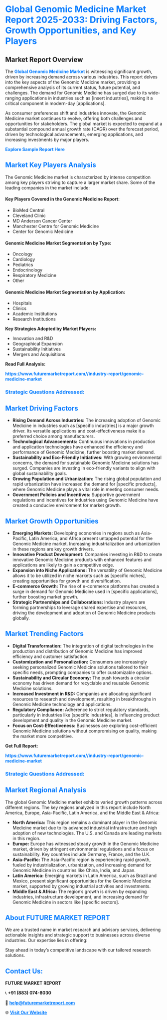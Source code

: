 <h1 style="color: #007BFF;">Global Genomic Medicine Market Report 2025-2033: Driving Factors, Growth Opportunities, and Key Players</h1>

<section id="overview">
<h2>Market Report Overview</h2>
<p>The <a href="https://www.futuremarketreport.com//industry-report/genomic-medicine-market" style="color: #007BFF; text-decoration: none;"><strong>Global Genomic Medicine Market</strong></a> is witnessing significant growth, driven by increasing demand across various industries. This report delves into the key aspects of the Genomic Medicine market, providing a comprehensive analysis of its current status, future potential, and challenges. The demand for Genomic Medicine has surged due to its wide-ranging applications in industries such as [insert industries], making it a critical component in modern-day [applications].</p>
<p>As consumer preferences shift and industries innovate, the Genomic Medicine market continues to evolve, offering both challenges and opportunities for stakeholders. The global market is expected to expand at a substantial compound annual growth rate (CAGR) over the forecast period, driven by technological advancements, emerging applications, and increasing investments by major players.</p>
</section>

<section id="overview">
<p><a href="https://www.futuremarketreport.com//request-sample/reportId=61730" style="color: #007BFF; text-decoration: none;"><strong>Explore Sample Report Here</strong></a></p>
</section>

<section id="key-players">
<h2 style="color: #007BFF;">Market Key Players Analysis</h2>
<p>The Genomic Medicine market is characterized by intense competition among key players striving to capture a larger market share. Some of the leading companies in the market include:</p>
<h4>Key Players Covered in the Genomic Medicine Report:</h4>
<ul><li>BioMed Central</li><li>Cleveland Clinic</li><li>MD Anderson Cancer Center</li><li>Manchester Centre for Genomic Medicine</li><li>Center for Genomic Medicine</li></ul>
<h4>Genomic Medicine Market Segmentation by Type:</h4>
<ul><li>Oncology</li><li>Cardiology</li><li>Pediatrics</li><li>Endocrinology</li><li>Respiratory Medicine</li><li>Other</li></ul>

<h4>Genomic Medicine Market Segmentation by Application:</h4>
<ul><li>Hospitals</li><li>Clinics</li><li>Academic Institutions</li><li>Research Institutions</li></ul>
<p><strong>Key Strategies Adopted by Market Players:</strong></p>
<ul>
<li>Innovation and R&D</li>
<li>Geographical Expansion</li>
<li>Sustainability Initiatives</li>
<li>Mergers and Acquisitions</li>
</ul>
</section>

<section>
<p><strong>Read Full Analysis: </strong></p><a href="https://www.futuremarketreport.com//industry-report/genomic-medicine-market" style="color: #007BFF; text-decoration: none;"><strong>https://www.futuremarketreport.com//industry-report/genomic-medicine-market</strong></a>
<h3 style="color: #007BFF;">Strategic Questions Addressed:</h3>
</section>

<section id="driving-factors">
<h2 style="color: #007BFF;">Market Driving Factors</h2>
<ul>
<li><strong>Rising Demand Across Industries:</strong> The increasing adoption of Genomic Medicine in industries such as [specific industries] is a major growth driver. Its versatile applications and cost-effectiveness make it a preferred choice among manufacturers.</li>
<li><strong>Technological Advancements:</strong> Continuous innovations in production and application technologies have enhanced the efficiency and performance of Genomic Medicine, further boosting market demand.</li>
<li><strong>Sustainability and Eco-Friendly Initiatives:</strong> With growing environmental concerns, the demand for sustainable Genomic Medicine solutions has surged. Companies are investing in eco-friendly variants to align with global sustainability goals.</li>
<li><strong>Growing Population and Urbanization:</strong> The rising global population and rapid urbanization have increased the demand for [specific products], where Genomic Medicine plays a vital role in meeting consumer needs.</li>
<li><strong>Government Policies and Incentives:</strong> Supportive government regulations and incentives for industries using Genomic Medicine have created a conducive environment for market growth.</li>
</ul>
</section>

<section id="growth-opportunities">
<h2 style="color: #007BFF;">Market Growth Opportunities</h2>
<ul>
<li><strong>Emerging Markets:</strong> Developing economies in regions such as Asia-Pacific, Latin America, and Africa present untapped potential for the Genomic Medicine market. Increasing industrialization and urbanization in these regions are key growth drivers.</li>
<li><strong>Innovative Product Development:</strong> Companies investing in R&D to create innovative Genomic Medicine products with enhanced features and applications are likely to gain a competitive edge.</li>
<li><strong>Expansion into Niche Applications:</strong> The versatility of Genomic Medicine allows it to be utilized in niche markets such as [specific niches], creating opportunities for growth and diversification.</li>
<li><strong>E-commerce Growth:</strong> The rise of e-commerce platforms has created a surge in demand for Genomic Medicine used in [specific applications], further boosting market growth.</li>
<li><strong>Strategic Partnerships and Collaborations:</strong> Industry players are forming partnerships to leverage shared expertise and resources, driving the development and adoption of Genomic Medicine products globally.</li>
</ul>
</section>

<section id="trending-factors">
<h2 style="color: #007BFF;">Market Trending Factors</h2>
<ul>
<li><strong>Digital Transformation:</strong> The integration of digital technologies in the production and distribution of Genomic Medicine has improved efficiency and customer satisfaction.</li>
<li><strong>Customization and Personalization:</strong> Consumers are increasingly seeking personalized Genomic Medicine solutions tailored to their specific needs, prompting companies to offer customizable options.</li>
<li><strong>Sustainability and Circular Economy:</strong> The push towards a circular economy has driven demand for recyclable and reusable Genomic Medicine solutions.</li>
<li><strong>Increased Investment in R&D:</strong> Companies are allocating significant resources to research and development, resulting in breakthroughs in Genomic Medicine technology and applications.</li>
<li><strong>Regulatory Compliance:</strong> Adherence to strict regulatory standards, particularly in industries like [specific industries], is influencing product development and quality in the Genomic Medicine market.</li>
<li><strong>Focus on Cost-Effectiveness:</strong> Businesses are exploring cost-efficient Genomic Medicine solutions without compromising on quality, making the market more competitive.</li>
</ul>
</section>

<section>
<p><strong>Get Full Report: </strong></p><a href="https://www.futuremarketreport.com//industry-report/genomic-medicine-market" style="color: #007BFF; text-decoration: none;"><strong>https://www.futuremarketreport.com//industry-report/genomic-medicine-market</strong></a>
<h3 style="color: #007BFF;">Strategic Questions Addressed:</h3>
</section>


<section id="regional-analysis">
<h2 style="color: #007BFF;">Market Regional Analysis</h2>
<p>The global Genomic Medicine market exhibits varied growth patterns across different regions. The key regions analyzed in this report include North America, Europe, Asia-Pacific, Latin America, and the Middle East & Africa:</p>
<ul>
<li><strong>North America:</strong> This region remains a dominant player in the Genomic Medicine market due to its advanced industrial infrastructure and high adoption of new technologies. The U.S. and Canada are leading markets in this region.</li>
<li><strong>Europe:</strong> Europe has witnessed steady growth in the Genomic Medicine market, driven by stringent environmental regulations and a focus on sustainability. Key countries include Germany, France, and the U.K.</li>
<li><strong>Asia-Pacific:</strong> The Asia-Pacific region is experiencing rapid growth, fueled by industrialization, urbanization, and increasing demand for Genomic Medicine in countries like China, India, and Japan.</li>
<li><strong>Latin America:</strong> Emerging markets in Latin America, such as Brazil and Mexico, present significant opportunities for the Genomic Medicine market, supported by growing industrial activities and investments.</li>
<li><strong>Middle East & Africa:</strong> The region’s growth is driven by expanding industries, infrastructure development, and increasing demand for Genomic Medicine in sectors like [specific sectors].</li>
</ul>
</section>

<footer>
<h2 style="color: #007BFF;">About FUTURE MARKET REPORT</h2>
<p>We are a trusted name in market research and advisory services, delivering actionable insights and strategic support to businesses across diverse industries. Our expertise lies in offering:</p>

<p>Stay ahead in today’s competitive landscape with our tailored research solutions.</p>

<h2 style="color: #007BFF;">Contact Us:</h2>
<p><strong>FUTURE MARKET REPORT</strong></p>
<p>📞 <strong>+91 (883) 074-8030</strong></p>
<p>📧 <strong><a href="mailto:help@futuremarketreport.com" style="color: #007BFF;">help@futuremarketreport.com</a></strong></p>
<p>🌐 <strong><a href="https://www.futuremarketreport.com/" style="color: #007BFF;">Visit Our Website</a></strong></p>
</footer>